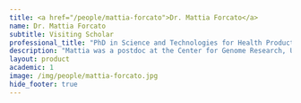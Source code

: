 ```yaml
---
title: <a href="/people/mattia-forcato">Dr. Mattia Forcato</a>
name: Dr. Mattia Forcato
subtitle: Visiting Scholar
professional_title: "PhD in Science and Technologies for Health Products, University of Modena and Reggio Emilia, Visitor (2014), Research Assistant Professor, Center for Genome Research, Department of Life Sciences, University of Modena and Reggio Emilia"  # Joined professional titles
description: "Mattia was a postdoc at the Center for Genome Research, University of Modena and Reggio Emilia. He worked on Hi-C data for higher-order chromatin interactions."
layout: product
academic: 1
image: /img/people/mattia-forcato.jpg
hide_footer: true
---
```

